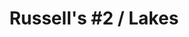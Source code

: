 ---
ee_id: '4276'
site: '1'
type: '2'
long_id: '2015-065 Russell''s #2 / Lakes'
url: 2015-065-russells-2-lakes
year: '2015'
medium: 1920x1080 H.264/MPEG-4 Part 10 looped digital file (from 11 lossless TIF masters),
  media player, 70” flatscreen, armature, various cables
commission:
add_credit:
dims: 79 x 36.5 x 11 inches
pitch:
ps:
live_url:
related:
title: 'Russell''s #2 / Lakes'
youtube:
imgs: russells-2-lakes-2015-065-full-database-CK.jpg
subheading:
year2: '2015'
download:
add_credits:
related_code:
! '':
layout: things-i-made
---